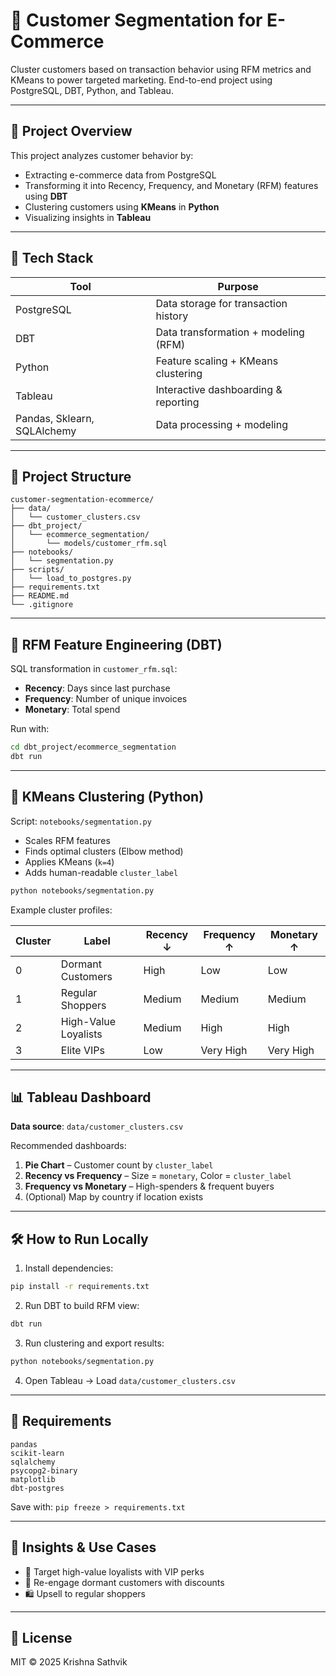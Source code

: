 # 🛒 Customer Segmentation for E-Commerce

Cluster customers based on transaction behavior using RFM metrics and KMeans to power targeted marketing. End-to-end project using PostgreSQL, DBT, Python, and Tableau.

---

## 🚀 Project Overview

This project analyzes customer behavior by:
- Extracting e-commerce data from PostgreSQL
- Transforming it into Recency, Frequency, and Monetary (RFM) features using **DBT**
- Clustering customers using **KMeans** in **Python**
- Visualizing insights in **Tableau**

---

## 🧰 Tech Stack

| Tool         | Purpose                                  |
|--------------|------------------------------------------|
| PostgreSQL   | Data storage for transaction history     |
| DBT          | Data transformation + modeling (RFM)     |
| Python       | Feature scaling + KMeans clustering      |
| Tableau      | Interactive dashboarding & reporting     |
| Pandas, Sklearn, SQLAlchemy | Data processing + modeling |

---

## 📁 Project Structure

```
customer-segmentation-ecommerce/
├── data/
│   └── customer_clusters.csv
├── dbt_project/
│   └── ecommerce_segmentation/
│       └── models/customer_rfm.sql
├── notebooks/
│   └── segmentation.py
├── scripts/
│   └── load_to_postgres.py
├── requirements.txt
├── README.md
└── .gitignore
```

---

## 🔄 RFM Feature Engineering (DBT)

SQL transformation in `customer_rfm.sql`:

- **Recency**: Days since last purchase
- **Frequency**: Number of unique invoices
- **Monetary**: Total spend

Run with:

```bash
cd dbt_project/ecommerce_segmentation
dbt run
```

---

## 🤖 KMeans Clustering (Python)

Script: `notebooks/segmentation.py`

- Scales RFM features
- Finds optimal clusters (Elbow method)
- Applies KMeans (`k=4`)
- Adds human-readable `cluster_label`

```bash
python notebooks/segmentation.py
```

Example cluster profiles:

| Cluster | Label                  | Recency ↓ | Frequency ↑ | Monetary ↑ |
|---------|------------------------|-----------|--------------|-------------|
| 0       | Dormant Customers      | High      | Low          | Low         |
| 1       | Regular Shoppers       | Medium    | Medium       | Medium      |
| 2       | High-Value Loyalists   | Medium    | High         | High        |
| 3       | Elite VIPs             | Low       | Very High    | Very High   |

---

## 📊 Tableau Dashboard

**Data source**: `data/customer_clusters.csv`

Recommended dashboards:
1. **Pie Chart** – Customer count by `cluster_label`
2. **Recency vs Frequency** – Size = `monetary`, Color = `cluster_label`
3. **Frequency vs Monetary** – High-spenders & frequent buyers
4. (Optional) Map by country if location exists

---

## 🛠️ How to Run Locally

1. Install dependencies:

```bash
pip install -r requirements.txt
```

2. Run DBT to build RFM view:

```bash
dbt run
```

3. Run clustering and export results:

```bash
python notebooks/segmentation.py
```

4. Open Tableau → Load `data/customer_clusters.csv`

---

## 📌 Requirements

```
pandas
scikit-learn
sqlalchemy
psycopg2-binary
matplotlib
dbt-postgres
```
Save with: `pip freeze > requirements.txt`

---

## 🧠 Insights & Use Cases

- 🎯 Target high-value loyalists with VIP perks
- 💸 Re-engage dormant customers with discounts
- 🛍️ Upsell to regular shoppers

---

## 📄 License

MIT © 2025 Krishna Sathvik
